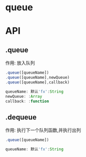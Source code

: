 # queue

# API

## .queue

作用: 放入队列

```javascript
.queue([queueName])
.queue([queueName],newQueue)
.queue([queueName],callback)

queueName: 默认'fx':String
newQueue: :Array
callback: :function
```

## .dequeue

作用: 执行下一个队列函数,并执行出列

```javascript
.queue([queueName])

queueName: 默认'fx':String
```